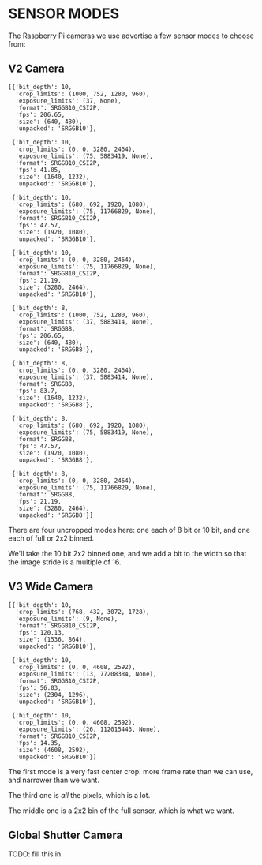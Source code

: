 # SENSOR MODES

The Raspberry Pi cameras we use advertise a few sensor modes to choose from:

## V2 Camera

```
[{'bit_depth': 10,
  'crop_limits': (1000, 752, 1280, 960),
  'exposure_limits': (37, None),
  'format': SRGGB10_CSI2P,
  'fps': 206.65,
  'size': (640, 480),
  'unpacked': 'SRGGB10'},

 {'bit_depth': 10,
  'crop_limits': (0, 0, 3280, 2464),
  'exposure_limits': (75, 5883419, None),
  'format': SRGGB10_CSI2P,
  'fps': 41.85,
  'size': (1640, 1232),
  'unpacked': 'SRGGB10'},

 {'bit_depth': 10,
  'crop_limits': (680, 692, 1920, 1080),
  'exposure_limits': (75, 11766829, None),
  'format': SRGGB10_CSI2P,
  'fps': 47.57,
  'size': (1920, 1080),
  'unpacked': 'SRGGB10'},

 {'bit_depth': 10,
  'crop_limits': (0, 0, 3280, 2464),
  'exposure_limits': (75, 11766829, None),
  'format': SRGGB10_CSI2P,
  'fps': 21.19,
  'size': (3280, 2464),
  'unpacked': 'SRGGB10'},

 {'bit_depth': 8,
  'crop_limits': (1000, 752, 1280, 960),
  'exposure_limits': (37, 5883414, None),
  'format': SRGGB8,
  'fps': 206.65,
  'size': (640, 480),
  'unpacked': 'SRGGB8'},

 {'bit_depth': 8,
  'crop_limits': (0, 0, 3280, 2464),
  'exposure_limits': (37, 5883414, None),
  'format': SRGGB8,
  'fps': 83.7,
  'size': (1640, 1232),
  'unpacked': 'SRGGB8'},

 {'bit_depth': 8,
  'crop_limits': (680, 692, 1920, 1080),
  'exposure_limits': (75, 5883419, None),
  'format': SRGGB8,
  'fps': 47.57,
  'size': (1920, 1080),
  'unpacked': 'SRGGB8'},

 {'bit_depth': 8,
  'crop_limits': (0, 0, 3280, 2464),
  'exposure_limits': (75, 11766829, None),
  'format': SRGGB8,
  'fps': 21.19,
  'size': (3280, 2464),
  'unpacked': 'SRGGB8'}]
```

There are four uncropped modes here: one each of 8 bit or 10 bit, and one each of full or 2x2 binned.

We'll take the 10 bit 2x2 binned one, and we add a bit to the width so that the image stride is a multiple of 16.

## V3 Wide Camera

```
[{'bit_depth': 10,
  'crop_limits': (768, 432, 3072, 1728),
  'exposure_limits': (9, None),
  'format': SRGGB10_CSI2P,
  'fps': 120.13,
  'size': (1536, 864),
  'unpacked': 'SRGGB10'},

 {'bit_depth': 10,
  'crop_limits': (0, 0, 4608, 2592),
  'exposure_limits': (13, 77208384, None),
  'format': SRGGB10_CSI2P,
  'fps': 56.03,
  'size': (2304, 1296),
  'unpacked': 'SRGGB10'},

 {'bit_depth': 10,
  'crop_limits': (0, 0, 4608, 2592),
  'exposure_limits': (26, 112015443, None),
  'format': SRGGB10_CSI2P,
  'fps': 14.35,
  'size': (4608, 2592),
  'unpacked': 'SRGGB10'}]
```

The first mode is a very fast center crop: more frame rate than we can use, and narrower than we want.

The third one is *all* the pixels, which is a lot.

The middle one is a 2x2 bin of the full sensor, which is what we want.

## Global Shutter Camera

TODO: fill this in.